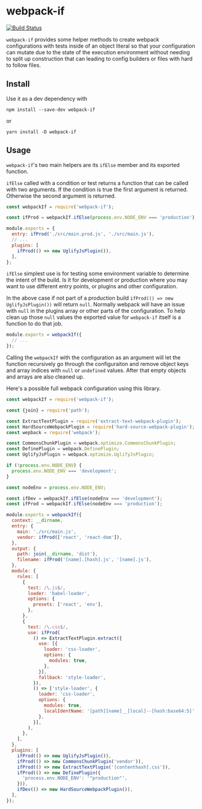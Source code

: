 # webpack-if

[![Build Status](https://travis-ci.org/mzgoddard/webpack-if.svg?branch=master)](https://travis-ci.org/mzgoddard/webpack-if)

`webpack-if` provides some helper methods to create webpack configurations with tests inside of an object literal so that your configuration can mutate due to the state of the execution environment without needing to split up construction that can leading to config builders or files with hard to follow files.

## Install

Use it as a dev dependency with

```
npm install --save-dev webpack-if
```

or

```
yarn install -D webpack-if
```

## Usage

`webpack-if`'s two main helpers are its `ifElse` member and its exported function.

`ifElse` called with a condition or test returns a function that can be called with two arguments. If the condition is true the first argument is returned. Otherwise the second argument is returned.

```js
const webpackIf = require('webpack-if');

const ifProd = webpackIf.ifElse(process.env.NODE_ENV === 'production');

module.exports = {
  entry: ifProd('./src/main.prod.js', './src/main.js'),
  // ...
  plugins: [
    ifProd(() => new UglifyJsPlugin()),
  ],
};
```

`ifElse` simplest use is for testing some environment variable to determine the intent of the build. Is it for development or production where you may want to use different entry points, or plugins and other configuration.

In the above case if not part of a production build `ifProd(() => new UglifyJsPlugin())` will return `null`. Normally webpack will have an issue with `null` in the plugins array or other parts of the configuration. To help clean up those `null` values the exported value for `webpack-if` itself is a function to do that job.

```js
module.exports = webpackIf({
  // ...
});
```

Calling the `webpackIf` with the configuration as an argument will let the function recursively go through the configuraiton and remove object keys and array indices with `null` or `undefined` values. After that empty objects and arrays are also cleaned up.

Here's a possible full webpack configuration using this library.

```js
const webpackIf = require('webpack-if');

const {join} = require('path');

const ExtractTextPlugin = require('extract-text-webpack-plugin');
const HardSourceWebpackPlugin = require('hard-source-webpack-plugin');
const wepback = require('webpack');

const CommonsChunkPlugin = webpack.optimize.CommonsChunkPlugin;
const DefinePlugin = webpack.DefinePlugin;
const UglifyJsPlugin = webpack.optimize.UglifyJsPlugin;

if (!process.env.NODE_ENV) {
  process.env.NODE_ENV === 'development';
}

const nodeEnv = process.env.NODE_ENV;

const ifDev = webpackIf.ifElse(nodeEnv === 'development');
const ifProd = webpackIf.ifElse(nodeEnv === 'production');

module.exports = webpackIf({
  context: __dirname,
  entry: {
    main: './src/main.js',
    vendor: ifProd(['react', 'react-dom']),
  },
  output: {
    path: join(__dirname, 'dist'),
    filename: ifProd('[name].[hash].js', '[name].js'),
  },
  module: {
    rules: [
      {
        test: /\.js$/,
        loader: 'babel-loader',
        options: {
          presets: ['react', 'env'],
        },
      },
      {
        test: /\.css$/,
        use: ifProd(
          () => ExtractTextPlugin.extract({
            use: [{
              loader: 'css-loader',
              options: {
                modules: true,
              },
            }],
            fallback: 'style-loader',
          }),
          () => ['style-loader', {
            loader: 'css-loader',
            options: {
              modules: true,
              localIdentName: '[path][name]__[local]--[hash:base64:5]',
            },
          }],
        ),
      },
    ],
  },
  plugins: [
    ifProd(() => new UglifyJsPlugin()),
    ifProd(() => new CommonsChunkPlugin('vendor')),
    ifProd(() => new ExtractTextPlugin('[contenthash].css')),
    ifProd(() => new DefinePlugin({
      'process.env.NODE_ENV': '"production"',
    })),
    ifDev(() => new HardSourceWebpackPlugin()),
  ],
});
```
